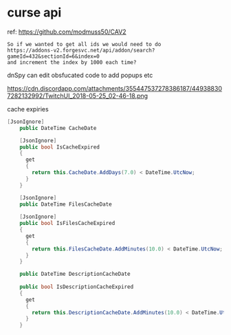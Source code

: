 # curse api

ref: https://github.com/modmuss50/CAV2

```
So if we wanted to get all ids we would need to do
https://addons-v2.forgesvc.net/api/addon/search?gameId=432&sectionId=6&index=0
and increment the index by 1000 each time?
```

dnSpy can edit obsfucated code to add popups etc

https://cdn.discordapp.com/attachments/355447537278386187/449388307282132992/TwitchUI_2018-05-25_02-46-18.png

cache expiries

```cs
[JsonIgnore]
    public DateTime CacheDate

    [JsonIgnore]
    public bool IsCacheExpired
    {
      get
      {
        return this.CacheDate.AddDays(7.0) < DateTime.UtcNow;
      }
    }

    [JsonIgnore]
    public DateTime FilesCacheDate
    
    [JsonIgnore]
    public bool IsFilesCacheExpired
    {
      get
      {
        return this.FilesCacheDate.AddMinutes(10.0) < DateTime.UtcNow;
      }
    }

    public DateTime DescriptionCacheDate
    
    public bool IsDescriptionCacheExpired
    {
      get
      {
        return this.DescriptionCacheDate.AddMinutes(10.0) < DateTime.UtcNow;
      }
    }
```